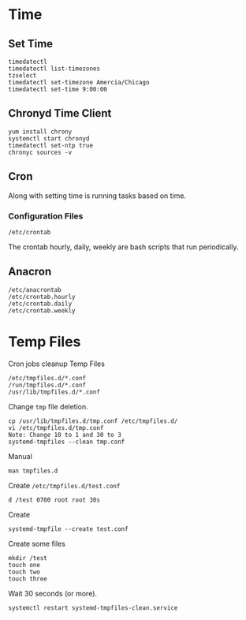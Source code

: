 # Time

## Set Time

```
timedatectl
timedatectl list-timezones
tzselect
timedatectl set-timezone Amercia/Chicago
timedatectl set-time 9:00:00
```


## Chronyd Time Client

```
yum install chrony
systemctl start chronyd
timedatectl set-ntp true
chronyc sources -v
```

## Cron

Along with setting time is running tasks based on time.

### Configuration Files

```
/etc/crontab
```

The crontab hourly, daily, weekly are bash scripts that run periodically.


## Anacron

```
/etc/anacrontab
/etc/crontab.hourly 
/etc/crontab.daily
/etc/crontab.weekly
```


# Temp Files

Cron jobs cleanup Temp Files

```
/etc/tmpfiles.d/*.conf
/run/tmpfiles.d/*.conf
/usr/lib/tmpfiles.d/*.conf
```

Change `tmp` file deletion.

```
cp /usr/lib/tmpfiles.d/tmp.conf /etc/tmpfiles.d/
vi /etc/tmpfiles.d/tmp.conf
Note: Change 10 to 1 and 30 to 3
systemd-tmpfiles --clean tmp.conf
```

Manual
```
man tmpfiles.d
```

Create `/etc/tmpfiles.d/test.conf`
```
d /test 0700 root root 30s
```

Create 
```
systemd-tmpfile --create test.conf
```

Create some files
```
mkdir /test
touch one
touch two
touch three
```

Wait 30 seconds (or more).

```
systemctl restart systemd-tmpfiles-clean.service
```

